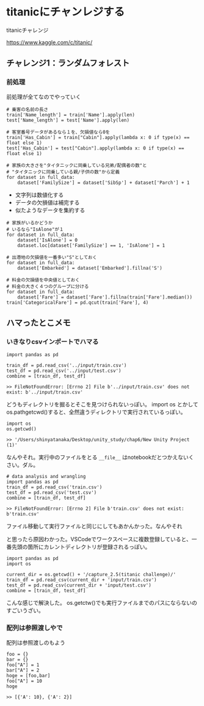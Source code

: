 # titanicにチャンレジする

titanicチャレンジ

https://www.kaggle.com/c/titanic/


## チャレンジ1：ランダムフォレスト

### 前処理

前処理が全てなのでやっていく

```
# 乗客の名前の長さ
train['Name_length'] = train['Name'].apply(len)
test['Name_length'] = test['Name'].apply(len)

# 客室番号データがあるなら１を、欠損値なら0を
train['Has_Cabin'] = train["Cabin"].apply(lambda x: 0 if type(x) == float else 1)
test['Has_Cabin'] = test["Cabin"].apply(lambda x: 0 if type(x) == float else 1)

# 家族の大きさを"タイタニックに同乗している兄弟/配偶者の数"と
# "タイタニックに同乗している親/子供の数"から定義
for dataset in full_data:
    dataset['FamilySize'] = dataset['SibSp'] + dataset['Parch'] + 1

```
* 文字列は数値化する
* データの欠損値は補完する
* 似たようなデータを集約する

```
# 家族がいるかどうか
# いるなら"IsAlone"が１
for dataset in full_data:
    dataset['IsAlone'] = 0
    dataset.loc[dataset['FamilySize'] == 1, 'IsAlone'] = 1

# 出港地の欠損値を一番多い"S"としておく
for dataset in full_data:
    dataset['Embarked'] = dataset['Embarked'].fillna('S')

# 料金の欠損値を中央値としておく
# 料金の大きく４つのグループに分ける
for dataset in full_data:
    dataset['Fare'] = dataset['Fare'].fillna(train['Fare'].median())
train['CategoricalFare'] = pd.qcut(train['Fare'], 4)
```








## ハマったとこメモ
### いきなりcsvインポートでハマる

```
import pandas as pd

train_df = pd.read_csv('../input/train.csv')
test_df = pd.read_csv('../input/test.csv')
combine = [train_df, test_df]

>> FileNotFoundError: [Errno 2] File b'../input/train.csv' does not exist: b'../input/train.csv'

```

どうもディレクトリを掘るとそこを見つけられないっぽい。
import os とかしてos.pathgetcwd()すると、全然違うディレクトリで実行されているっぽい。

```
import os
os.getcwd()

>> '/Users/shinyatanaka/Desktop/unity_study/chap6/New Unity Project (1)'

```

なんやそれ。実行中のファイルをとる `__file__` はnotebookだとつかえないくさい。ダル。

```
# data analysis and wrangling
import pandas as pd
train_df = pd.read_csv('train.csv')
test_df = pd.read_csv('test.csv')
combine = [train_df, test_df]

>> FileNotFoundError: [Errno 2] File b'train.csv' does not exist: b'train.csv'

```
ファイル移動して実行ファイルと同じにしてもあかんかった。なんやそれ

と思ったら原因わかった。VSCodeでワークスペースに複数登録していると、一番先頭の箇所にカレントディレクトリが登録されるっぽい。

```
import pandas as pd
import os

current_dir = os.getcwd() + '/capture_2.5(titanic challenge)/'
train_df = pd.read_csv(current_dir + 'input/train.csv')
test_df = pd.read_csv(current_dir + 'input/test.csv')
combine = [train_df, test_df]

```

こんな感じで解決した。
os.getctw()でも実行ファイルまでのパスにならないのすごいうざい。



### 配列は参照渡しやで
配列は参照渡しのもよう

```
foo = {}
bar = {}
foo["A"] = 1
bar["A"] = 2
hoge = [foo,bar]
foo["A"] = 10
hoge

>> [{'A': 10}, {'A': 2}]
```

